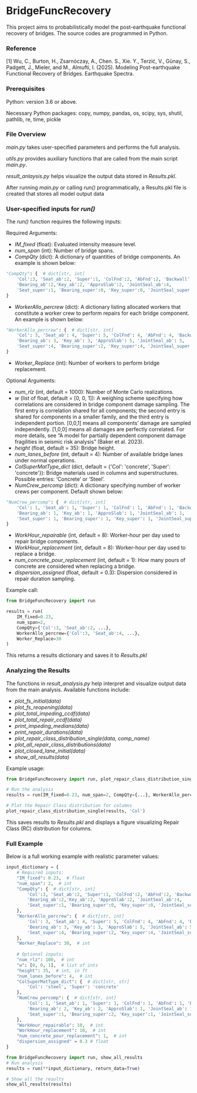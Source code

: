 # BridgeFuncRecovery
This project aims to probabilistically model the post-earthquake functional recovery of bridges. The source codes are programmed in Python.

### Reference
[1] Wu, C., Burton, H., Zsarnóczay, A., Chen. S., Xie. Y., Terzić, V., Günay, S., Padgett, J., Mieler, and M., Almufti, I. (2025). Modeling Post-earthquake Functional Recovery of Bridges. Earthquake Spectra. 

### Prerequisites
Python: version 3.6 or above.

Necessary Python packages: copy, numpy, pandas, os, scipy, sys, shutil, pathlib, re, time, pickle

### File Overview
*main.py* takes user-specified parameters and performs the full analysis. 

*utils.py* provides auxiliary functions that are called from the main script *main.py*. 

*result_anlaysis.py* helps visualize the output data stored in *Results.pkl*. 

After running *main.py* or calling *run()* programmatically, a Results.pkl file is created that stores all model output data 

### User-specified inputs for *run()*

The *run()* function requires the following inputs:

Required Arguments:
- *IM_fixed* (float): Evaluated intensity measure level.
- *num_span* (int): Number of bridge spans.
- *CompQty* (dict): A dictionary of quantities of bridge components. An example is shown below:
```python
"CompQty": {  # dict[str, int]
    'Col':3, 'Seat_ab':2, 'Super':1, 'ColFnd':2, 'AbFnd':2, 'Backwall':2, 
    'Bearing_ab':2,'Key_ab':2, 'ApproSlab':2, 'JointSeal_ab':4,
    'Seat_super':1, 'Bearing_super':0, 'Key_super':0, 'JointSeal_super': 0
}
```

- *WorkerAllo_percrew* (dict): A dictionary listing allocated workers that constitute a worker crew to perform repairs for each bridge component. An example is shown below:
```python
"WorkerAllo_percrew": {  # dict[str, int]
    'Col': 3, 'Seat_ab': 4, 'Super': 5, 'ColFnd': 4, 'AbFnd': 4, 'Backwall': 4, 
    'Bearing_ab': 3, 'Key_ab': 3, 'ApproSlab': 5, 'JointSeal_ab': 5,
    'Seat_super':4, 'Bearing_super':2, 'Key_super':4, 'JointSeal_super': 4
}
```

- *Worker_Replace* (int): Number of workers to perform bridge replacement. 


Optional Arguments:
- *num_rlz* (int, default = 1000): Number of Monte Carlo realizations.
- *w* (list of float, default = [0, 0, 1]): A weighing scheme specifying how correlations are considered in bridge component damage sampling. The first entry is correlation shared for all components; the second entry is shared for components in a smaller family, and the third entry is independent portion. [0,0,1] means all components’ damage are sampled independently. [1,0,0] means all damages are perfectly correlated. For more details, see “A model for partially dependent component damage fragilities in seismic risk analysis” (Baker et al. 2023).
- *height* (float, default = 35): Bridge height.
- *num_lanes_before* (int, default = 4): Number of available bridge lanes under normal operations.
- *ColSuperMatType_dict* (dict, default = {'Col': 'concrete', 'Super': 'concrete'}): Bridge materials used in columns and superstructures. Possible entries: ‘Concrete’ or ‘Steel’.
- *NumCrew_percomp* (dict): A dictionary specifying number of worker crews per component. Default shown below:

```python
"NumCrew_percomp": {  # dict[str, int]
    'Col': 1, 'Seat_ab': 1, 'Super': 1, 'ColFnd': 1, 'AbFnd': 1, 'Backwall': 1,
    'Bearing_ab': 1, 'Key_ab': 1, 'ApproSlab': 1, 'JointSeal_ab': 1,
    'Seat_super': 1, 'Bearing_super': 1, 'Key_super': 1, 'JointSeal_super': 1
}
```

- *WorkHour_repairable* (int, default = 8): Worker-hour per day used to repair bridge components.
- *WorkHour_replacement* (int, default = 8): Worker-hour per day used to replace a bridge.
- *num_concrete_pour_replacement* (int, default = 1): How many pours of concrete are considered when replacing a bridge.
- *dispersion_assigned* (float, default = 0.3): Dispersion considered in repair duration sampling. 


Example call:
```python
from BridgeFuncRecovery import run

results = run(
    IM_fixed=0.23,
    num_span=2,
    CompQty={'Col':3, 'Seat_ab':2, ...},
    WorkerAllo_percrew={'Col':3, 'Seat_ab':4, ...},
    Worker_Replace=30
)
```
This returns a results dictionary and saves it to *Results.pkl*


### Analyzing the Results
The functions in *result_analysis.py* help interpret and visualize output data from the main analysis. Available functions include:
- *plot_fs_initial(data)*
- *plot_fs_reopening(data)*
- *plot_total_impeding_ccdf(data)*
- *plot_total_repair_ccdf(data)*
- *print_impeding_medians(data)*
- *print_repair_durations(data)*
- *plot_repair_class_distribution_single(data, comp_name)*
- *plot_all_repair_class_distributions(data)*
- *plot_closed_lane_initial(data)*
- *show_all_results(data)*

Example usage:
```python
from BridgeFuncRecovery import run, plot_repair_class_distribution_single

# Run the analysis
results = run(IM_fixed=0.23, num_span=2, CompQty={...}, WorkerAllo_percrew={...}, Worker_Replace=30)

# Plot the Repair Class distribution for columns
plot_repair_class_distribution_single(results, 'Col')
```

This saves results to *Results.pkl* and displays a figure visualizing Repair Class (RC) distribution for columns.

### Full Example

Below is a full working example with realistic parameter values:

```python
input_dictionary = {
    # Required inputs:
    "IM_fixed": 0.23,  # float
    "num_span": 2,  # int
    "CompQty": {  # dict[str, int]
        'Col':3, 'Seat_ab':2, 'Super':1, 'ColFnd':2, 'AbFnd':2, 'Backwall':2, 
        'Bearing_ab':2,'Key_ab':2, 'ApproSlab':2, 'JointSeal_ab':4,
        'Seat_super':1, 'Bearing_super':0, 'Key_super':0, 'JointSeal_super': 0
    },
    "WorkerAllo_percrew": {  # dict[str, int]
        'Col': 3, 'Seat_ab': 4, 'Super': 5, 'ColFnd': 4, 'AbFnd': 4, 'Backwall': 4, 
        'Bearing_ab': 3, 'Key_ab': 3, 'ApproSlab': 5, 'JointSeal_ab': 5,
        'Seat_super':4, 'Bearing_super':2, 'Key_super':4, 'JointSeal_super': 4
    },
    "Worker_Replace": 30,  # int
    
    # Optional inputs:
    "num_rlz": 100,  # int
    "w": [0, 0, 1],  # list of ints
    "height": 35,  # int, in ft
    "num_lanes_before": 4,  # int
    "ColSuperMatType_dict": {  # dict[str, str]
        'Col': 'steel', 'Super': 'concrete'
    },
    "NumCrew_percomp": {  # dict[str, int]
        'Col': 1, 'Seat_ab': 1, 'Super': 1, 'ColFnd': 1, 'AbFnd': 1, 'Backwall': 1,
        'Bearing_ab': 2, 'Key_ab': 2, 'ApproSlab': 1, 'JointSeal_ab': 1,
        'Seat_super':1, 'Bearing_super':2, 'Key_super':1, 'JointSeal_super': 1
    },
    "WorkHour_repairable": 10,  # int
    "WorkHour_replacement": 10,  # int
    "num_concrete_pour_replacement": 1,  # int
    "dispersion_assigned" = 0.3 # float
}

from BridgeFuncRecovery import run, show_all_results
# Run analysis
results = run(**input_dictionary, return_data=True)

# Show all the results
show_all_results(results)
```
